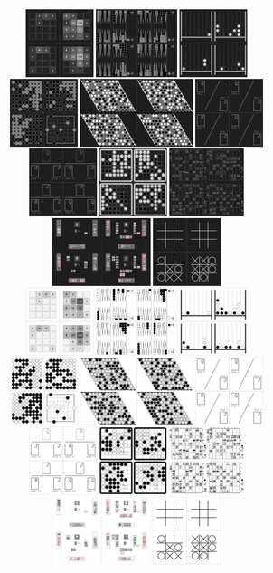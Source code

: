 <div align="center">
<img src="svgs/2048_dark.svg#gh-dark-mode-only" height="120px">
<img src="svgs/backgammon_dark.svg#gh-dark-mode-only" height="120px">
<img src="svgs/connect_four_dark.svg#gh-dark-mode-only" height="120px">
<img src="svgs/go-9x9_dark.svg#gh-dark-mode-only" height="120px">
<img src="svgs/hex_dark.svg#gh-dark-mode-only" height="120px">
<img src="svgs/kuhn_poker_dark.svg#gh-dark-mode-only" height="120px">
<img src="svgs/leduc_holdem_dark.svg#gh-dark-mode-only" height="120px">
<img src="svgs/othello_dark.svg#gh-dark-mode-only" height="120px">
<img src="svgs/shogi_dark.svg#gh-dark-mode-only" height="120px">
<img src="svgs/sparrow_mahjong_dark.svg#gh-dark-mode-only" height="120px">
<img src="svgs/tic_tac_toe_dark.svg#gh-dark-mode-only" height="120px">
</div>

<div align="center">
<img src="svgs/2048_light.svg#gh-light-mode-only" height="120px">
<img src="svgs/backgammon_light.svg#gh-light-mode-only" height="120px">
<img src="svgs/connect_four_light.svg#gh-light-mode-only" height="120px">
<img src="svgs/go-9x9_light.svg#gh-light-mode-only" height="120px">
<img src="svgs/hex_light.svg#gh-light-mode-only" height="120px">
<img src="svgs/kuhn_poker_light.svg#gh-light-mode-only" height="120px">
<img src="svgs/leduc_holdem_light.svg#gh-light-mode-only" height="120px">
<img src="svgs/othello_light.svg#gh-light-mode-only" height="120px">
<img src="svgs/shogi_light.svg#gh-light-mode-only" height="120px">
<img src="svgs/sparrow_mahjong_light.svg#gh-light-mode-only" height="120px">
<img src="svgs/tic_tac_toe_light.svg#gh-light-mode-only" height="120px">
</div>
